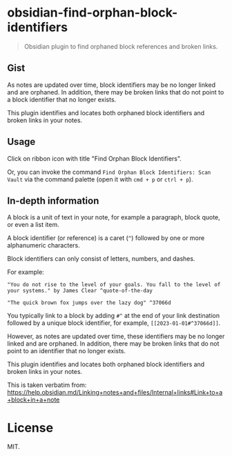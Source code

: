 # obsidian-find-orphan-block-identifiers

> Obsidian plugin to find orphaned block references and broken links.

## Gist

As notes are updated over time, block identifiers may be no longer linked and are orphaned. In addition, there may be broken links that do not point to a block identifier that no longer exists.

This plugin identifies and locates both orphaned block identifiers and broken links in your notes.

## Usage

Click on ribbon icon with title "Find Orphan Block Identifiers".

Or, you can invoke the command `Find Orphan Block Identifiers: Scan Vault` via the command palette (open it with `cmd + p` or `ctrl + p`).

## In-depth information

A block is a unit of text in your note, for example a paragraph, block quote, or even a list item.

A block identifier (or reference) is a caret (`^`) followed by one or more alphanumeric characters.

Block identifiers can only consist of letters, numbers, and dashes.

For example:

```
"You do not rise to the level of your goals. You fall to the level of your systems." by James Clear ^quote-of-the-day

"The quick brown fox jumps over the lazy dog" ^37066d
```

You typically link to a block by adding `#^` at the end of your link destination followed by a unique block identifier, for example, `[[2023-01-01#^37066d]]`.

However, as notes are updated over time, these identifiers may be no longer linked and are orphaned. In addition, there may be broken links that do not point to an identifier that no longer exists.

This plugin identifies and locates both orphaned block identifiers and broken links in your notes.

This is taken verbatim from: https://help.obsidian.md/Linking+notes+and+files/Internal+links#Link+to+a+block+in+a+note

# License

MIT.
